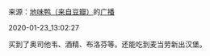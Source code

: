 来源：[地味鸭（来自豆瓣）](https://www.douban.com/people/47513232/)的[广播](https://www.douban.com/people/47513232/status/2771120411/)


2020-01-23_13:02:27


买到了奥司他韦、酒精、布洛芬等。还能吃到麦当劳新出汉堡。
